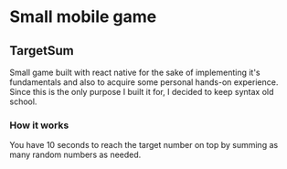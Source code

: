 # Small mobile game

## TargetSum

Small game built with react native for the sake of implementing it's fundamentals and also to acquire some personal hands-on experience. Since this is the only purpose I built it for, I decided to keep syntax old school.

### How it works

You have 10 seconds to reach the target number on top by summing as many random numbers as needed.
